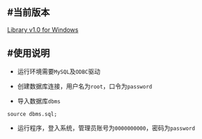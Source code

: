 #当前版本
---------

[Library v1.0 for Windows](https://github.com/liangzhenduo0608/Library)

#使用说明
---------

- 运行环境需要`MySQL`及`ODBC`驱动

- 创建数据库连接，用户名为`root`，口令为`password`

- 导入数据库`dbms`
```
source dbms.sql;
```

- 运行程序，登入系统，管理员账号为`0000000000`，密码为`password`
